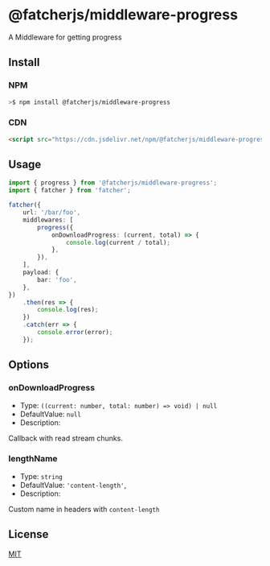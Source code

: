 # @fatcherjs/middleware-progress

A Middleware for getting progress

## Install

### NPM

```bash
>$ npm install @fatcherjs/middleware-progress
```

### CDN

```html
<script src="https://cdn.jsdelivr.net/npm/@fatcherjs/middleware-progress/dist/progress.min.js"></script>
```

## Usage

```ts
import { progress } from '@fatcherjs/middleware-progress';
import { fatcher } from 'fatcher';

fatcher({
    url: '/bar/foo',
    middlewares: [
        progress({
            onDownloadProgress: (current, total) => {
                console.log(current / total);
            },
        }),
    ],
    payload: {
        bar: 'foo',
    },
})
    .then(res => {
        console.log(res);
    })
    .catch(err => {
        console.error(error);
    });
```

## Options

### onDownloadProgress

-   Type: `((current: number, total: number) => void) | null`
-   DefaultValue: `null`
-   Description:

Callback with read stream chunks.

### lengthName

-   Type: `string`
-   DefaultValue: `'content-length'`,
-   Description:

Custom name in headers with `content-length`

## License

[MIT](https://github.com/fatcherjs/fatcher/blob/master/LICENSE)

